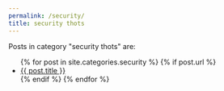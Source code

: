 ```yaml
---
permalink: /security/
title: security thots
---
```

<p>Posts in category "security thots" are:</p>

<ul>
  {% for post in site.categories.security %}
    {% if post.url %}
        <li><a href="{{ post.url }}">{{ post.title }}</a></li>
    {% endif %}
  {% endfor %}
</ul>
